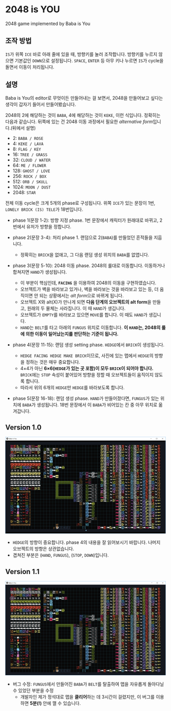# 2048 is YOU
2048 game implemented by Baba is You

## 조작 방법
`IS`가 위쪽 `ICE` 바로 아래 줄에 있을 때, 방향키를 눌러 조작합니다. 방향키를 누르지 않으면 기본값인 `DOWN`으로 설정됩니다. `SPACE`, `ENTER` 등 아무 키나 누르면 `IS`가 cycle을 돌면서 이동이 처리됩니다.

## 설명
Baba is You의 editor로 무엇이든 만들어내는 걸 보면서, 2048을 만들어보고 싶다는 생각이 갑자기 들어서 만들어봤습니다.

2048의 2에 해당하는 것이 `BABA`, 4에 해당하는 것이 `KEKE`, 이런 식입니다. 정확히는 다음과 같습니다.
뒤쪽에 있는 건 2048 이동 과정에서 필요한 *alternative form*입니다.(뒤에서 설명)

- 2: `BABA / ROSE`
- 4: `KEKE / LAVA`
- 8: `FLAG / KEY`
- 16: `TREE / GRASS`
- 32: `CLOUD / WATER`
- 64: `ME / FLOWER`
- 128: `GHOST / LOVE`
- 256: `ROCK / BOX`
- 512: `ORB / SKULL`
- 1024: `MOON / DUST`
- 2048: `STAR`

전체 이동 cycle은 크게 5개의 phase로 구성됩니다. 위쪽 `ICE`가 있는 문장이 1번, `LONELY BRICK (IS) TELE`가 18번입니다.

- phase 1(문장 1-2): 방향 지정 phase. 1번 문장에서 캐릭터가 원래대로 바뀌고, 2번에서 유저가 방향을 정합니다.

- phase 2(문장 3-4): 처리 phase 1. 랜덤으로 2(`BABA`)를 만들었던 흔적들을 지웁니다.
  - 정확히는 `BRICK`을 없애고, 그 다음 랜덤 생성 위치의 `BABA`를 없앱니다.

- phase 3(문장 5-10): 2048 이동 phase. 2048의 룰대로 이동합니다. 이동하거나 합쳐지면 `HAND`가 생성됩니다.
  - 이 부분이 핵심인데, **`FACING`** 을 이용하여 2048의 이동을 구현하였습니다.
  - 오브젝트가 벽을 바라보고 있거나, 벽을 바라보는 것을 바라보고 있는 등, 더 움직이면 안 되는 상황에서는 *alt form*으로 바뀌게 됩니다.
  - 오브젝트 X와 alt(X)가 만나게 되면 **다음 단계의 오브젝트의 alt form**을 만들고, 원래의 두 물체는 사라집니다. 이 때 `HAND`가 생깁니다.
  - 오브젝트가 `EMPTY`를 바라보고 있으면 `MOVE`를 합니다. 이 때도 `HAND`가 생깁니다.
  - `HAND`는 `BELT`를 타고 아래의 `FUNGUS` 위치로 이동합니다. **이 `HAND`는, 2048의 룰에 의한 이동이 일어났는지를 판단하는 기준이 됩니다.**

- phase 4(문장 11-15): 랜덤 생성 setting phase. `HEDGE`에서 `BRICK`이 생성됩니다.
  - `HEDGE FACING HEDGE MAKE BRICK`이므로, 사진에 있는 맵에서 `HEDGE`의 방향을 정하는 것은 매우 중요합니다.
  - 4×4가 아닌 **6×6(`HEDGE`가 있는 곳 포함)이 모두 `BRICK`이 되어야 합니다.** `BRICK`에는 `STOP` 속성이 붙어있어 방향을 정할 때 오브젝트들이 움직이지 않도록 합니다.
  - 따라서 위의 6개의 `HEDGE`만 `HEDGE`를 바라보도록 합니다.

- phase 5(문장 16-18): 랜덤 생성 phase. `HAND`가 만들어졌다면, `FUNGUS`가 있는 위치에 `BABA`가 생성됩니다. 18번 문장에서 이 `BABA`가 비어있는 칸 중 아무 위치로 옮겨갑니다.

## Version 1.0
![2048 is you Version 1.0](/ver-1.0.png)
- `HEDGE`의 방향이 중요합니다. phase 4의 내용을 잘 읽어보시기 바랍니다. 나머지 오브젝트의 방향은 상관없습니다.
- 겹쳐진 부분은 (`HAND`, `FUNGUS`), (`STOP`, `DOWN`)입니다.

## Version 1.1
![2048 is you Version 1.1](/ver-1.1.png)
- 버그 수정: `FUNGUS`에서 만들어진 `BABA`가 `BELT`를 탈출하여 맵을 자유롭게 돌아다닐 수 있었던 부분을 수정
  - 개발자인 제가 정석대로 맵을 **클리어**하는 데 3시간이 걸렸지만, 이 버그를 이용하면 **5분(!)** 안에 깰 수 있습니다.

